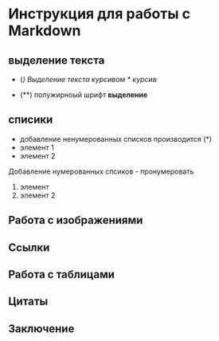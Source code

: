 # Инструкция для работы с  Markdown

## выделение текста
* (*) Выделение текста курсивом * курсив*

* (**)  полужирноый шрифт   **выделение**


## списики
* добавление ненумерованных списков  производится (*)
 * элемент 1 
 * элемент 2
 
 Добавление нумерованных спсиков - пронумеровать 
 1. элемент
 2. элемент 2
## Работа с изображениями

## Ссылки

## Работа с таблицами

## Цитаты

## Заключение
